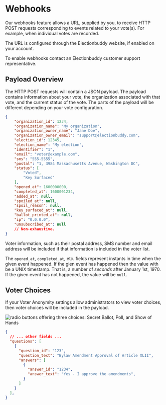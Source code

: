 # Webhooks

Our webhooks feature allows a URL, supplied by you, to receive HTTP POST
requests corresponding to events related to your vote(s). For example, when
individual votes are recorded.

The URL is configured through the Electionbuddy website, if enabled on your
account.

To enable webhooks contact an Electionbuddy customer support representative.

## Payload Overview

The HTTP POST requests will contain a JSON payload. The payload contains
information about your vote, the organization associated with that vote,
and the current status of the vote. The parts of the payload will be
different depending on your vote configuration.


```json
{
    "organization_id": 1234,
    "organization_name": "My organization",
    "organization_owner_name": "Jane Doe",
    "organization_owner_email": "support@electionbuddy.com",
    "election_id": 12345,
    "election_name": "My election",
    "identifier": "1",
    "email": "voter@example.com",
    "sms": "555-5555",
    "postal": "1, 3984 Massachusetts Avenue, Washington DC",
    "status": [
        "Voted",
        "Key Surfaced"
    ],
    "opened_at": 1600000000,
    "completed_at": 1600001234,
    "added_at": null,
    "spoiled_at": null,
    "spoil_reason": null,
    "key_surfaced_at": null,
    "ballot_printed_at": null,
    "ip": "0.0.0.0",
    "unsubscribed_at": null
    // Non-exhaustive.
}
```

Voter information, such as their postal address, SMS number and email address
will be included if that information is included in the voter list.

The `opened_at`, `completed_at`, etc. fields represent instants in time when the
given event happened. If the gien event has happened then the value with be a
UNIX timestamp. That is, a number of *seconds* after January 1st, 1970.
If the given event has not happened, the value will be `null`.

## Voter Choices

If your Voter Anonymity settings allow administrators to view voter choices,
then voter choices will be included in the payload.

![radio buttons offering three choices: Secret Ballot, Poll, and Show of Hands](voter-choices.png)

```json
{
  // ... other fields ...
  "questions": [
    {
      "question_id": "123",
      "question_text": "Bylaw Amendment Approval of Article XLII",
      "answers": [
        {
          "answer_id": "1234",
          "answer_text": "Yes - I approve the amendments",
        }
      ]
    }
  ],
}
```
